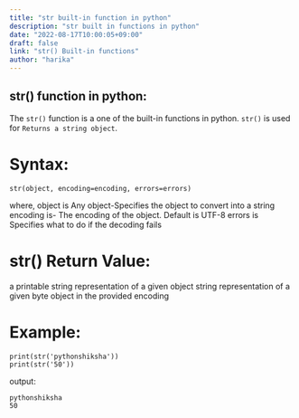 ```yaml
---
title: "str built-in function in python"
description: "str built in functions in python"
date: "2022-08-17T10:00:05+09:00"
draft: false
link: "str() Built-in functions"
author: "harika"
---
```


## str() function in python:
The `str()` function is a one of the built-in functions in python.
`str()` is used for	`Returns a string object`.

# Syntax:
```
str(object, encoding=encoding, errors=errors)
```
where,
object is Any object-Specifies the object to convert into a string
encoding is- The encoding of the object. Default is UTF-8
errors is Specifies what to do if the decoding fails

# str() Return Value:

a printable string representation of a given object
string representation of a given byte object in the provided encoding
 
# Example:
```
print(str('pythonshiksha'))
print(str('50'))
```
output:
```
pythonshiksha
50
```
